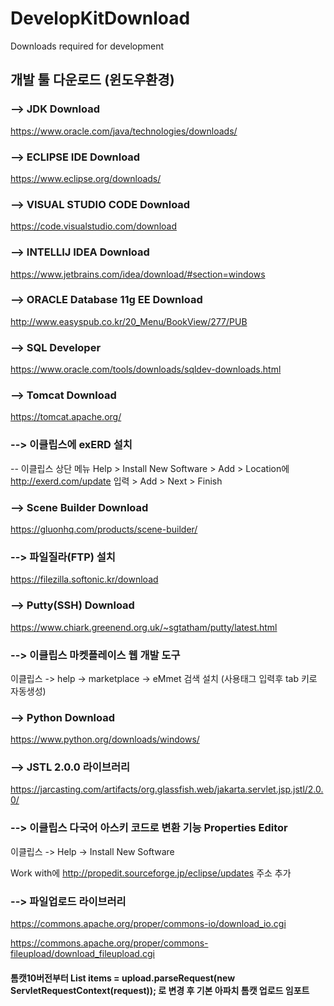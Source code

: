 # DevelopKitDownload
Downloads required for development

## 개발 툴 다운로드 (윈도우환경)

### --> JDK Download
https://www.oracle.com/java/technologies/downloads/

###  --> ECLIPSE IDE Download
https://www.eclipse.org/downloads/

### --> VISUAL STUDIO CODE Download
https://code.visualstudio.com/download

### --> INTELLIJ IDEA Download
https://www.jetbrains.com/idea/download/#section=windows

### --> ORACLE Database 11g EE Download
http://www.easyspub.co.kr/20_Menu/BookView/277/PUB

### --> SQL Developer
https://www.oracle.com/tools/downloads/sqldev-downloads.html

### --> Tomcat Download
https://tomcat.apache.org/

### --> 이클립스에 exERD 설치
-- 이클립스 상단 메뉴 Help > Install New Software > Add > Location에 http://exerd.com/update 입력 > Add > Next > Finish

### --> Scene Builder Download
https://gluonhq.com/products/scene-builder/

### --> 파일질라(FTP) 설치
https://filezilla.softonic.kr/download

### --> Putty(SSH) Download
https://www.chiark.greenend.org.uk/~sgtatham/putty/latest.html

### --> 이클립스 마켓플레이스 웹 개발 도구
이클립스 -> help -> marketplace -> eMmet 검색 설치 (사용태그 입력후 tab 키로 자동생성)

### --> Python Download
https://www.python.org/downloads/windows/

### --> JSTL 2.0.0 라이브러리
https://jarcasting.com/artifacts/org.glassfish.web/jakarta.servlet.jsp.jstl/2.0.0/

### --> 이클립스 다국어 아스키 코드로 변환 기능 Properties Editor
이클립스 -> Help -> Install New Software

  Work with에 http://propedit.sourceforge.jp/eclipse/updates 주소 추가

### --> 파일업로드 라이브러리
https://commons.apache.org/proper/commons-io/download_io.cgi

https://commons.apache.org/proper/commons-fileupload/download_fileupload.cgi

#### 톰캣10버전부터 List items = upload.parseRequest(new ServletRequestContext(request)); 로 변경 후 기본 아파치 톰캣 업로드 임포트


